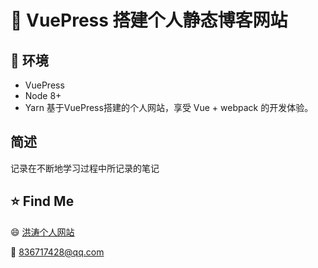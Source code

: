 # :bookmark: VuePress 搭建个人静态博客网站

## :car: 环境

- VuePress
- Node 8+
- Yarn
基于VuePress搭建的个人网站，享受 Vue + webpack 的开发体验。

## 简述

记录在不断地学习过程中所记录的笔记

## :star: Find Me

:smile: [洪涛个人网站](https://hhooke.cn/)

:email: 836717428@qq.com
